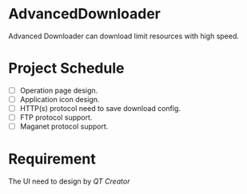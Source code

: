 # AdvancedDownloader
Advanced Downloader can download limit resources with high speed.

# Project Schedule
- [ ] Operation page design.
- [ ] Application icon design.
- [ ] HTTP(s) protocol need to save download config.
- [ ] FTP protocol support.
- [ ] Maganet protocol support.

# Requirement
The UI need to design by *QT Creator*

